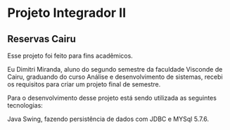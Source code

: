 # Projeto Integrador II


## Reservas Cairu

Esse projeto foi feito para fins acadêmicos.

Eu Dimitri Miranda, aluno do segundo semestre da faculdade Visconde de Cairu, graduando do curso Análise e desenvolvimento de sistemas, recebi os requisitos para criar um projeto final de semestre.

Para o desenvolvimento desse projeto está sendo utilizada as seguintes tecnologias:

Java Swing, fazendo persistência de dados com JDBC e MYSql 5.7.6.
